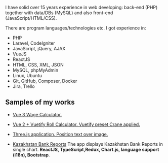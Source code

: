 I have solid over 15 years experience in web developing: back-end (PHP) together with data/DBs (MySQL) and also front-end (JavaScript/HTML/CSS).

There are program languages/technologies etc. I got experience in:

- PHP
- Laravel, CodeIgniter
- JavaScript, jQuery, AJAX
- VueJS
- ReactJS
- HTML, CSS, XML, JSON
- MySQL, phpMyAdmin
- Linux, Ubuntu
- Git, GitHub, Composer, Docker
- Jira, Trello


## Samples of my works

- [Vue 3 Wage Calculator.](https://michaelpluz.github.io/wage-calculator/)

- [Vue 2 + Vuetify Roll Calculator. Vuetify preset Crane applied.](https://michaelpluz.github.io/roll-calculator/
)

- [Three.js application. Position text over image.](/PutTextOverImage3D/)

- [Kazakhstan Bank Reports](http://banks.rf.gd/) The app displays Kazakhstan Bank Reports in single chart.
 **ReactJS, TypeScript,Redux, Chart.js, language support (i18n), Bootstrap**. 

